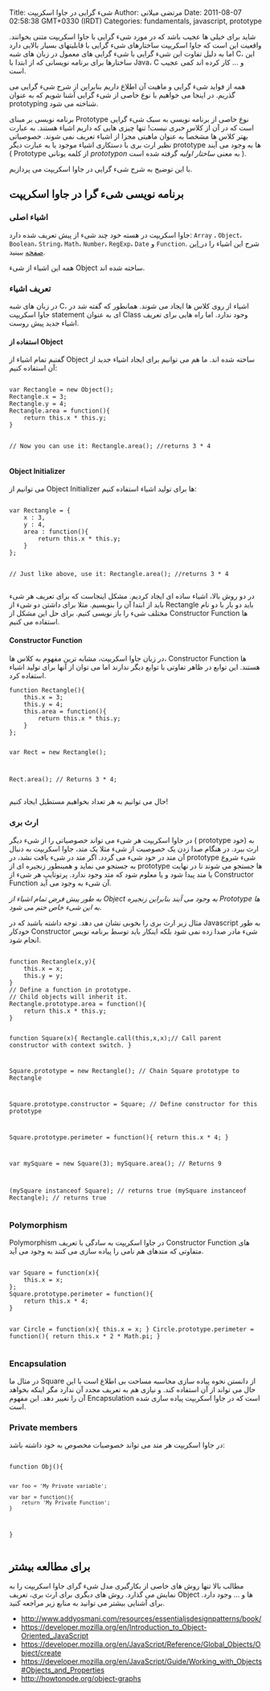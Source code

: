 Title: شیء گرایی در جاوا اسکریپت
Author: مرتضی میلانی
Date: 2011-08-07 02:58:38 GMT+0330 (IRDT)
Categories: fundamentals, javascript, prototype

<p>شاید برای خیلی ها عجیب باشد که در مورد شیء گرایی با جاوا اسکریپت متنی  بخوانند. واقعیت این است که جاوا اسکریپت ساختارهای شیء گرایی با  قابلیتهای بسیار بالایی دارد اما به دلیل تفاوت این شیء گرایی با شیء گرایی  های معمول در زبان های شبه C، این ساختارها برای برنامه نویسانی که از  ابتدا با Java، C و ... کار کرده اند کمی عجیب است.</p>
<p>همه از فواید شیء گرایی و ماهیت آن اطلاع داریم بنابراین از شرح شیء  گرایی می گذریم. در اینجا می خواهیم با نوع خاصی از شیء گرایی آشنا شویم که  به عنوان prototyping شناخته می شود.</p>
<!--more-->
<p>برنامه نویسی بر مبنای Prototype نوع خاصی از برنامه نویسی به سبک شیء  گرایی است که در آن از کلاس خبری نیست! تنها چیزی هایی که داریم اشیاء  هستند. به عبارت بهتر کلاس ها مشخصاً به عنوان ماهیتی مجزا از اشیاء تعریف  نمی شوند. خصوصیاتی نظیر ارث بری با دستکاری اشیاء موجود یا به عبارت دیگر  prototype ها به وجود می آیند ( Prototype از کلمه یونانی <em>prototypon </em>به معنی <em>ساختار اولیه</em> گرفته شده است ).</p>
<p>با این توضیح به شرح شیء گرایی در جاوا اسکریپت می پردازیم.</p>
<h2>برنامه نویسی شیء گرا در جاوا اسکریپت</h2>
<h3>اشیاء اصلی</h3>
<p>جاوا اسکریپت در هسته خود چند شیء از پیش تعریف شده دارد: <code>Array</code> ، <code>Object</code>، <code>Boolean</code>، <code>String</code>، <code>Math</code>، <code>Number</code>، <code>RegExp</code>، <code>Date</code> و <code>Function</code>. شرح این اشیاء را در<a title="اشياء از پیش تعریف شده در جاوا اسکریپت" href="http://en.wikipedia.org/wiki/Prototype" target="_blank"> این صفحه</a> ببینید.</p>
<p>همه این اشیاء از شیء Object ساخته شده اند.</p>
<h3>تعریف اشیاء</h3>
<p>در زبان های شبه C، اشیاء از روی کلاس ها ایجاد می شوند. همانطور که گفته شد در جاوا اسکریپت statement ای به عنوان Class وجود  ندارد. اما راه هایی برای تعریف اشیاء جدید پیش روست.</p>
<h4>استفاده از Object</h4>
<p>گفتیم تمام اشیاء از Object ساخته شده اند. ما هم می توانیم برای ایجاد اشیاء جدید از آن استفاده کنیم:</p>
<pre><code>
var Rectangle = new Object();
Rectangle.x = 3;
Rectangle.y = 4;
Rectangle.area = function(){ 
    return this.x * this.y;
}

// Now you can use it:
Rectangle.area(); //returns 3 * 4
</code></pre>
<h4>Object Initializer</h4>
<p>می توانیم از Object Initializer ها برای تولید اشیاء استفاده کنیم:</p>
<pre><code>
var Rectangle = {
    x : 3,
    y : 4,
    area : function(){
        return this.x * this.y;
    }
};

// Just like above, use it:
Rectangle.area(); //returns 3 * 4
</code></pre>
<p>در دو روش بالا، اشیاء ساده ای ایجاد کردیم. مشکل اینجاست که برای تعریف  هر شیء باید از ابتدا آن را بنویسیم. مثلا برای داشتن دو شیء از Rectangle  باید دو بار با دو نام مختلف شیء را باز نویسی کنیم. برای حل این مشکل از  Constructor Function ها استفاده می کنیم.</p>
<h4>Constructor Function</h4>
<p>در  زبان جاوا اسکریپت، مشابه ترین مفهوم به کلاس ها، Constructor Function ها  هستند. این توابع در ظاهر تفاوتی با توابع دیگر ندارند اما می توان از  آنها برای تولید اشیاء استفاده کرد.</p>
<pre><code>function Rectangle(){
    this.x = 3;
    this.y = 4;
    this.area = function(){
        return this.x * this.y;
    }
};

var Rect = new Rectangle();

Rect.area();  // Returns 3 * 4;
</code></pre>
<p>حال می توانیم به هر تعداد بخواهیم مستطیل ایجاد کنیم!</p>
<h3>ارث بری</h3>
<p>در جاوا اسکریپت هر شیء می تواند خصوصیاتی را از شیء دیگر ( prototype  خود) به ارث ببرد. در هنگام صدا زدن یک خصوصیت از شیء مثلا یک متد، جاوا  اسکریپت به دنبال آن متد در خود شیء می گردد. اگر متد در شیء یافت نشد، در  prototype شیء شروع به جستجو می نماید و همینطور زنجیره ای از prototype ها  جستجو می شوند تا در نهایت یا متد پیدا شود و یا معلوم شود که متد وجود  ندارد. پرتوتایپ هر شیء از Constructor Function آن شیء به وجود می آید.</p>
<p><em>به طور پیش فرض تمام اشیاء از Object به وجود می آیند بنابراین زنجیره Prototype ها به این شیء خاص ختم می شود.</em></p>
<p>مثال زیر ارث بری را بخوبی نشان می دهد. توجه داشته باشید که در  Javascript به طور خودکار Constructor شیء مادر صدا زده نمی شود بلکه  اینکار باید توسط برنامه نویس انجام شود.</p>
<pre><code>
function Rectangle(x,y){
    this.x = x;
    this.y = y;
}
// Define a function in prototype.
// Child objects will inherit it.
Rectangle.prototype.area = function(){
    return this.x * this.y;
}

function Square(x){
    Rectangle.call(this,x,x);// Call parent constructor with context switch.
}

Square.prototype = new Rectangle(); // Chain Square prototype to Rectangle

Square.prototype.constructor = Square; // Define constructor for this prototype

Square.prototype.perimeter = function(){
    return this.x * 4;
}

var mySquare = new Square(3);
mySquare.area(); // Returns 9

(mySquare instanceof Square); // returns true
(mySquare instanceof Rectangle); // returns true
</code></pre>
<h3>Polymorphism</h3>
<p>Polymorphism در جاوا اسکریپت به سادگی با تعریف Constructor Function  های متفاوتی که متدهای هم نامی را پیاده سازی می کنند به وجود می آید.</p>
<pre><code>
var Square = function(x){
    this.x = x;
};
Square.prototype.perimeter = function(){
    return this.x * 4;
}

var Circle = function(x){
    this.x = x;
}
Circle.prototype.perimeter = function(){
    return this.x * 2 * Math.pi;
}
</code></pre>
<h3>Encapsulation</h3>
<p>در مثال ما Square از دانستن نحوه پیاده سازی محاسبه مساحت بی اطلاع است  با این حال می تواند از آن استفاده کند. و نیازی هم به تعریف مجدد آن  ندارد مگر اینکه بخواهد آن را تغییر دهد. این مفهوم Encapsulation است که  در جاوا اسکریپت پیاده سازی شده است.</p>
<h3>Private members</h3>
<p>در جاوا اسکریپت هر متد می تواند خصوصیات مخصوص به خود داشته باشد:</p>
<pre><code>
function Obj(){

    var foo = 'My Private variable';

    var bar = function(){
        return 'My Private Function';
    }
}
</code></pre>
<h2>برای مطالعه بیشتر</h2>
<p>مطالب بالا تنها روش های خاصی از بکارگیری مدل شیء گرای جاوا اسکریپت را  به نمایش می گذارد. روش های دیگری برای ارث بری، تعریف Object ها و ...  وجود دارد. برای آشنایی بیشتر می توانید به منابع زیر مراجعه کنید.</p>
<ul>
<li><a href="http://www.addyosmani.com/resources/essentialjsdesignpatterns/book/" target="_blank">http://www.addyosmani.com/resources/essentialjsdesignpatterns/book/</a></li>
<li><a href="https://developer.mozilla.org/en/Introduction_to_Object-Oriented_JavaScript" target="_blank">https://developer.mozilla.org/en/Introduction_to_Object-Oriented_JavaScript</a></li>
<li><a href="https://developer.mozilla.org/en/JavaScript/Reference/Global_Objects/Object/create" target="_blank">https://developer.mozilla.org/en/JavaScript/Reference/Global_Objects/Object/create</a></li>
<li><a href="https://developer.mozilla.org/en/JavaScript/Guide" target="_blank">https://developer.mozilla.org/en/JavaScript/Guide/Working_with_Objects#Objects_and_Properties</a></li>
<li><a href="http://howtonode.org/object-graphs" target="_blank">http://howtonode.org/object-graphs</a></li>
</ul>
